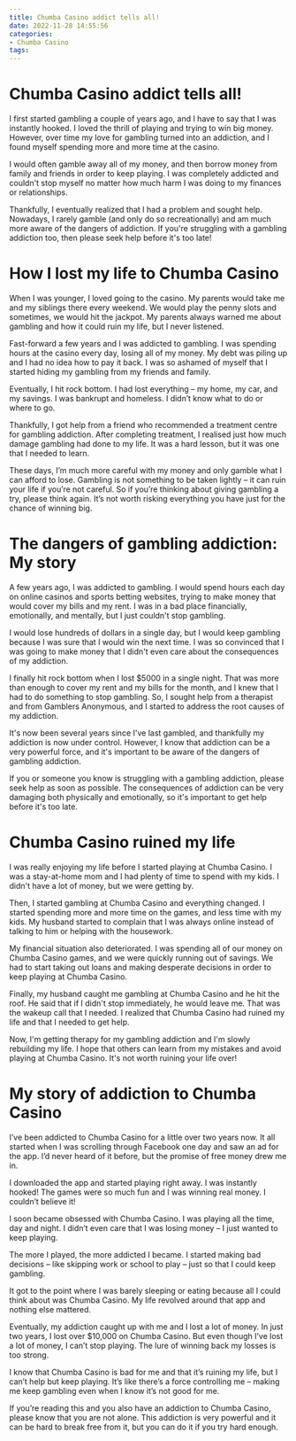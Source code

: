 ```yaml
---
title: Chumba Casino addict tells all!
date: 2022-11-28 14:55:56
categories:
- Chumba Casino
tags:
---
```



#  Chumba Casino addict tells all!

I first started gambling a couple of years ago, and I have to say that I was instantly hooked. I loved the thrill of playing and trying to win big money. However, over time my love for gambling turned into an addiction, and I found myself spending more and more time at the casino.

I would often gamble away all of my money, and then borrow money from family and friends in order to keep playing. I was completely addicted and couldn't stop myself no matter how much harm I was doing to my finances or relationships.

Thankfully, I eventually realized that I had a problem and sought help. Nowadays, I rarely gamble (and only do so recreationally) and am much more aware of the dangers of addiction. If you're struggling with a gambling addiction too, then please seek help before it's too late!

#  How I lost my life to Chumba Casino

When I was younger, I loved going to the casino. My parents would take me and my siblings there every weekend. We would play the penny slots and sometimes, we would hit the jackpot. My parents always warned me about gambling and how it could ruin my life, but I never listened.

Fast-forward a few years and I was addicted to gambling. I was spending hours at the casino every day, losing all of my money. My debt was piling up and I had no idea how to pay it back. I was so ashamed of myself that I started hiding my gambling from my friends and family.

Eventually, I hit rock bottom. I had lost everything – my home, my car, and my savings. I was bankrupt and homeless. I didn’t know what to do or where to go.

Thankfully, I got help from a friend who recommended a treatment centre for gambling addiction. After completing treatment, I realised just how much damage gambling had done to my life. It was a hard lesson, but it was one that I needed to learn.

These days, I’m much more careful with my money and only gamble what I can afford to lose. Gambling is not something to be taken lightly – it can ruin your life if you’re not careful. So if you’re thinking about giving gambling a try, please think again. It’s not worth risking everything you have just for the chance of winning big.

#  The dangers of gambling addiction: My story

A few years ago, I was addicted to gambling. I would spend hours each day on online casinos and sports betting websites, trying to make money that would cover my bills and my rent. I was in a bad place financially, emotionally, and mentally, but I just couldn't stop gambling.

I would lose hundreds of dollars in a single day, but I would keep gambling because I was sure that I would win the next time. I was so convinced that I was going to make money that I didn't even care about the consequences of my addiction.

I finally hit rock bottom when I lost $5000 in a single night. That was more than enough to cover my rent and my bills for the month, and I knew that I had to do something to stop gambling. So, I sought help from a therapist and from Gamblers Anonymous, and I started to address the root causes of my addiction.

It's now been several years since I've last gambled, and thankfully my addiction is now under control. However, I know that addiction can be a very powerful force, and it's important to be aware of the dangers of gambling addiction.

If you or someone you know is struggling with a gambling addiction, please seek help as soon as possible. The consequences of addiction can be very damaging both physically and emotionally, so it's important to get help before it's too late.

#  Chumba Casino ruined my life

I was really enjoying my life before I started playing at Chumba Casino. I was a stay-at-home mom and I had plenty of time to spend with my kids. I didn't have a lot of money, but we were getting by.

Then, I started gambling at Chumba Casino and everything changed. I started spending more and more time on the games, and less time with my kids. My husband started to complain that I was always online instead of talking to him or helping with the housework.

My financial situation also deteriorated. I was spending all of our money on Chumba Casino games, and we were quickly running out of savings. We had to start taking out loans and making desperate decisions in order to keep playing at Chumba Casino.

Finally, my husband caught me gambling at Chumba Casino and he hit the roof. He said that if I didn't stop immediately, he would leave me. That was the wakeup call that I needed. I realized that Chumba Casino had ruined my life and that I needed to get help.

Now, I'm getting therapy for my gambling addiction and I'm slowly rebuilding my life. I hope that others can learn from my mistakes and avoid playing at Chumba Casino. It's not worth ruining your life over!

#  My story of addiction to Chumba Casino

I’ve been addicted to Chumba Casino for a little over two years now. It all started when I was scrolling through Facebook one day and saw an ad for the app. I’d never heard of it before, but the promise of free money drew me in.

I downloaded the app and started playing right away. I was instantly hooked! The games were so much fun and I was winning real money. I couldn’t believe it!

I soon became obsessed with Chumba Casino. I was playing all the time, day and night. I didn’t even care that I was losing money – I just wanted to keep playing.

The more I played, the more addicted I became. I started making bad decisions – like skipping work or school to play – just so that I could keep gambling.

It got to the point where I was barely sleeping or eating because all I could think about was Chumba Casino. My life revolved around that app and nothing else mattered.

Eventually, my addiction caught up with me and I lost a lot of money. In just two years, I lost over $10,000 on Chumba Casino. But even though I’ve lost a lot of money, I can’t stop playing. The lure of winning back my losses is too strong.

I know that Chumba Casino is bad for me and that it’s ruining my life, but I can’t help but keep playing. It’s like there’s a force controlling me – making me keep gambling even when I know it’s not good for me.

If you’re reading this and you also have an addiction to Chumba Casino, please know that you are not alone. This addiction is very powerful and it can be hard to break free from it, but you can do it if you try hard enough.